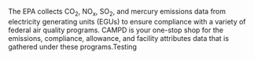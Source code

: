 The EPA collects CO<sub>2</sub>, NO<sub>x</sub>, SO<sub>2</sub>, and mercury emissions data from electricity generating units (EGUs) to ensure compliance with a variety of federal air quality programs. CAMPD is your one-stop shop for the emissions, compliance, allowance, and facility attributes data that is gathered under these programs.Testing 

